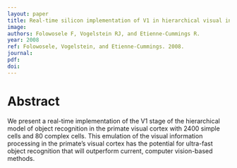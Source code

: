 ```yaml
---
layout: paper
title: Real-time silicon implementation of V1 in hierarchical visual information processing
image:
authors: Folowosele F, Vogelstein RJ, and Etienne-Cummings R.
year: 2008
ref: Folowosele, Vogelstein, and Etienne-Cummings. 2008.
journal: 
pdf: 
doi: 
---
```


# Abstract
We present a real-time implementation of the V1 stage of the hierarchical model of object recognition in the primate visual cortex with 2400 simple cells and 80 complex cells. This emulation of the visual information processing in the primate’s visual cortex has the potential for ultra-fast object recognition that will outperform current, computer vision-based methods.

